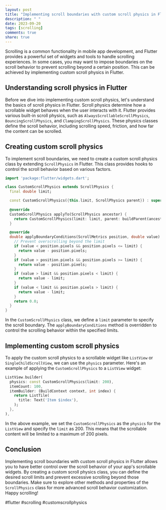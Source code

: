 ```yaml
---
layout: post
title: "Implementing scroll boundaries with custom scroll physics in Flutter"
description: " "
date: 2023-09-20
tags: [scrolling]
comments: true
share: true
---
```


Scrolling is a common functionality in mobile app development, and Flutter provides a powerful set of widgets and tools to handle scrolling experiences. In some cases, you may want to impose boundaries on the scroll behavior to prevent scrolling beyond a certain position. This can be achieved by implementing custom scroll physics in Flutter.

## Understanding scroll physics in Flutter

Before we dive into implementing custom scroll physics, let's understand the basics of scroll physics in Flutter. Scroll physics determine how a scrollable widget behaves when the user interacts with it. Flutter provides various built-in scroll physics, such as `AlwaysScrollableScrollPhysics`, `BouncingScrollPhysics`, and `ClampingScrollPhysics`. These physics classes define the scroll behavior, including scrolling speed, friction, and how far the content can be scrolled.

## Creating custom scroll physics

To implement scroll boundaries, we need to create a custom scroll physics class by extending `ScrollPhysics` in Flutter. This class provides hooks to control the scroll behavior based on various factors.

```dart
import 'package:flutter/widgets.dart';

class CustomScrollPhysics extends ScrollPhysics {
  final double limit;

  const CustomScrollPhysics({this.limit, ScrollPhysics parent}) : super();
  
  @override
  CustomScrollPhysics applyTo(ScrollPhysics ancestor) {
    return CustomScrollPhysics(limit: limit, parent: buildParent(ancestor));
  }

  @override
  double applyBoundaryConditions(ScrollMetrics position, double value) {
    // Prevent overscrolling beyond the limit
    if (value < position.pixels && position.pixels <= limit) {
      return value - position.pixels;
    }
    if (value > position.pixels && position.pixels >= limit) {
      return value - position.pixels;
    }
    if (value > limit && position.pixels < limit) {
      return value - limit;
    }
    if (value < limit && position.pixels > limit) {
      return value - limit;
    }
    return 0.0;
  }
}
```

In the `CustomScrollPhysics` class, we define a `limit` parameter to specify the scroll boundary. The `applyBoundaryConditions` method is overridden to control the scrolling behavior within the specified limits.

## Implementing custom scroll physics

To apply the custom scroll physics to a scrollable widget like `ListView` or `SingleChildScrollView`, we can use the `physics` parameter. Here's an example of applying the `CustomScrollPhysics` to a `ListView` widget:

```dart
ListView.builder(
  physics: const CustomScrollPhysics(limit: 200),
  itemCount: 100,
  itemBuilder: (BuildContext context, int index) {
    return ListTile(
      title: Text('Item $index'),
    );
  },
),
```

In the above example, we set the `CustomScrollPhysics` as the `physics` for the `ListView` and specify the `limit` as 200. This means that the scrollable content will be limited to a maximum of 200 pixels.

## Conclusion

Implementing scroll boundaries with custom scroll physics in Flutter allows you to have better control over the scroll behavior of your app's scrollable widgets. By creating a custom scroll physics class, you can define the desired scroll limits and prevent excessive scrolling beyond those boundaries. Make sure to explore other methods and properties of the `ScrollPhysics` class for more advanced scroll behavior customization. Happy scrolling!

#flutter #scrolling #customscrollphysics